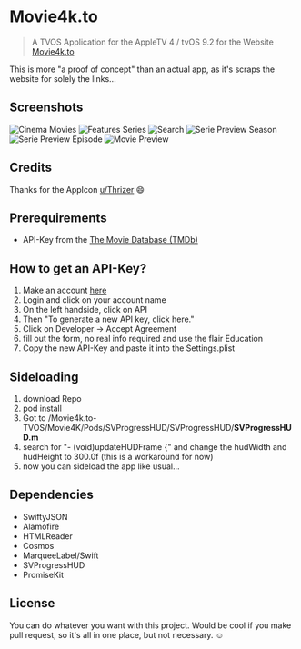 # Movie4k.to
> A TVOS Application for the AppleTV 4 / tvOS 9.2 for the Website [Movie4k.to](www.movie4k.to)

This is more "a proof of concept" than an actual app, as it's scraps the website for solely the links...

## Screenshots
![Cinema Movies](https://github.com/lemonhead94/Movie4k.to-TVOS/blob/master/Screenshots/1_CinemaMovies.png)
![Features Series](https://github.com/lemonhead94/Movie4k.to-TVOS/blob/master/Screenshots/2_FeaturedSeries.png)
![Search](https://github.com/lemonhead94/Movie4k.to-TVOS/blob/master/Screenshots/3_Search.png)
![Serie Preview Season](https://github.com/lemonhead94/Movie4k.to-TVOS/blob/master/Screenshots/4_Serie_Season.png)
![Serie Preview Episode](https://github.com/lemonhead94/Movie4k.to-TVOS/blob/master/Screenshots/5_Serie_Episode.png)
![Movie Preview](https://github.com/lemonhead94/Movie4k.to-TVOS/blob/master/Screenshots/6_MoviePreview.png)

## Credits
Thanks for the AppIcon [u/Thrizer](https://www.reddit.com/user/Thrizer) :smile:

## Prerequirements
- API-Key from the [The Movie Database (TMDb)](https://www.themoviedb.org)

## How to get an API-Key?
1. Make an account [here](https://www.themoviedb.org/account/signup?language=en)
2. Login and click on your account name
3. On the left handside, click on API
4. Then "To generate a new API key, click here."
5. Click on Developer -> Accept Agreement
6. fill out the form, no real info required and use the flair Education
7. Copy the new API-Key and paste it into the Settings.plist

## Sideloading
1. download Repo
2. pod install
3. Got to /Movie4k.to-TVOS/Movie4K/Pods/SVProgressHUD/SVProgressHUD/**SVProgressHUD.m**
4. search for "- (void)updateHUDFrame {" and change the hudWidth and hudHeight to 300.0f  (this is a workaround for now)
5. now you can sideload the app like usual...


## Dependencies
- SwiftyJSON
- Alamofire
- HTMLReader
- Cosmos
- MarqueeLabel/Swift
- SVProgressHUD
- PromiseKit

## License
You can do whatever you want with this project. Would be cool if you make pull request, so it's all in one place, but not necessary. :relaxed:
